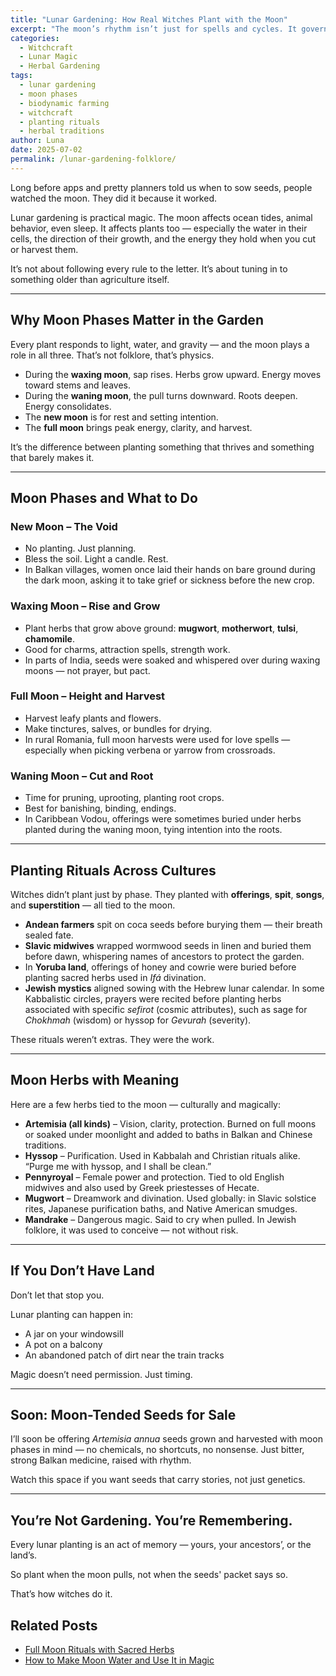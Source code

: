 ```yaml
---
title: "Lunar Gardening: How Real Witches Plant with the Moon"
excerpt: "The moon’s rhythm isn’t just for spells and cycles. It governs roots, leaves, and everything in between. Learn how to plant herbs with purpose — guided by phases, not trends."
categories:
  - Witchcraft
  - Lunar Magic
  - Herbal Gardening
tags:
  - lunar gardening
  - moon phases
  - biodynamic farming
  - witchcraft
  - planting rituals
  - herbal traditions
author: Luna
date: 2025-07-02
permalink: /lunar-gardening-folklore/
---
```


Long before apps and pretty planners told us when to sow seeds, people watched the moon. They did it because it worked.

Lunar gardening is practical magic. The moon affects ocean tides, animal behavior, even sleep. It affects plants too — especially the water in their cells, the direction of their growth, and the energy they hold when you cut or harvest them.

It’s not about following every rule to the letter. It’s about tuning in to something older than agriculture itself.

---

## Why Moon Phases Matter in the Garden

Every plant responds to light, water, and gravity — and the moon plays a role in all three. That’s not folklore, that’s physics.

- During the **waxing moon**, sap rises. Herbs grow upward. Energy moves toward stems and leaves.
- During the **waning moon**, the pull turns downward. Roots deepen. Energy consolidates.
- The **new moon** is for rest and setting intention.
- The **full moon** brings peak energy, clarity, and harvest.

It’s the difference between planting something that thrives and something that barely makes it.

---

## Moon Phases and What to Do

### New Moon – The Void  
- No planting. Just planning.  
- Bless the soil. Light a candle. Rest.  
- In Balkan villages, women once laid their hands on bare ground during the dark moon, asking it to take grief or sickness before the new crop.

### Waxing Moon – Rise and Grow  
- Plant herbs that grow above ground: **mugwort**, **motherwort**, **tulsi**, **chamomile**.  
- Good for charms, attraction spells, strength work.  
- In parts of India, seeds were soaked and whispered over during waxing moons — not prayer, but pact.

### Full Moon – Height and Harvest  
- Harvest leafy plants and flowers.  
- Make tinctures, salves, or bundles for drying.  
- In rural Romania, full moon harvests were used for love spells — especially when picking verbena or yarrow from crossroads.

### Waning Moon – Cut and Root  
- Time for pruning, uprooting, planting root crops.  
- Best for banishing, binding, endings.  
- In Caribbean Vodou, offerings were sometimes buried under herbs planted during the waning moon, tying intention into the roots.

---

## Planting Rituals Across Cultures

Witches didn’t plant just by phase. They planted with **offerings**, **spit**, **songs**, and **superstition** — all tied to the moon.

- **Andean farmers** spit on coca seeds before burying them — their breath sealed fate.  
- **Slavic midwives** wrapped wormwood seeds in linen and buried them before dawn, whispering names of ancestors to protect the garden.  
- In **Yoruba land**, offerings of honey and cowrie were buried before planting sacred herbs used in *Ifá* divination.  
- **Jewish mystics** aligned sowing with the Hebrew lunar calendar. In some Kabbalistic circles, prayers were recited before planting herbs associated with specific *sefirot* (cosmic attributes), such as sage for *Chokhmah* (wisdom) or hyssop for *Gevurah* (severity).

These rituals weren’t extras. They were the work.

---

## Moon Herbs with Meaning

Here are a few herbs tied to the moon — culturally and magically:

- **Artemisia (all kinds)** – Vision, clarity, protection. Burned on full moons or soaked under moonlight and added to baths in Balkan and Chinese traditions.  
- **Hyssop** – Purification. Used in Kabbalah and Christian rituals alike. “Purge me with hyssop, and I shall be clean.”  
- **Pennyroyal** – Female power and protection. Tied to old English midwives and also used by Greek priestesses of Hecate.  
- **Mugwort** – Dreamwork and divination. Used globally: in Slavic solstice rites, Japanese purification baths, and Native American smudges.  
- **Mandrake** – Dangerous magic. Said to cry when pulled. In Jewish folklore, it was used to conceive — not without risk.

---

## If You Don’t Have Land

Don’t let that stop you.

Lunar planting can happen in:

- A jar on your windowsill  
- A pot on a balcony  
- An abandoned patch of dirt near the train tracks

Magic doesn’t need permission. Just timing.

---

## Soon: Moon-Tended Seeds for Sale

I’ll soon be offering *Artemisia annua* seeds grown and harvested with moon phases in mind — no chemicals, no shortcuts, no nonsense. Just bitter, strong Balkan medicine, raised with rhythm.

Watch this space if you want seeds that carry stories, not just genetics.

---

## You’re Not Gardening. You’re Remembering.

Every lunar planting is an act of memory — yours, your ancestors’, or the land’s.

So plant when the moon pulls, not when the seeds' packet says so.

That’s how witches do it.


## Related Posts

- [Full Moon Rituals with Sacred Herbs](/full-moon-rituals)
- [How to Make Moon Water and Use It in Magic](/moon-water-magic)
